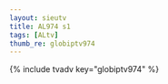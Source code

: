 ```yaml
--- 
layout: sieutv
title: AL974 s1
tags: [ALtv]
thumb_re: globiptv974
---
```

{% include tvadv key="globiptv974" %} 
